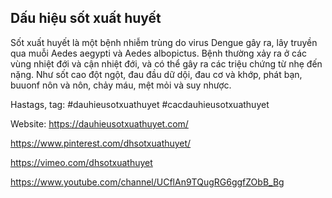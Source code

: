 ## Dấu hiệu sốt xuất huyết

Sốt xuất huyết là một bệnh nhiễm trùng do virus Dengue gây ra, lây truyền qua muỗi Aedes aegypti và Aedes albopictus. Bệnh thường xảy ra ở các vùng nhiệt đới và cận nhiệt đới, và có thể gây ra các triệu chứng từ nhẹ đến nặng. Như sốt cao đột ngột, đau đầu dữ dội, đau cơ và khớp, phát bạn, buuonf nôn và nôn, chảy máu, mệt mỏi và suy nhược.

Hastags, tag: #dauhieusotxuathuyet #cacdauhieusotxuathuyet

Website: https://dauhieusotxuathuyet.com/

https://www.pinterest.com/dhsotxuathuyet/

https://vimeo.com/dhsotxuathuyet

https://www.youtube.com/channel/UCflAn9TQugRG6ggfZObB_Bg
